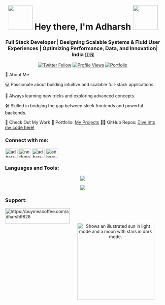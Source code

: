 <h1 align="center">
  <img src="https://user-images.githubusercontent.com/74038190/216644497-1951db19-8f3d-4e44-ac08-8e9d7e0d94a7.gif" width="80">
  Hey there, I'm Adharsh
  <img src="https://user-images.githubusercontent.com/74038190/216644497-1951db19-8f3d-4e44-ac08-8e9d7e0d94a7.gif" width="80">
</h1>
<h3 align="center">Full Stack Developer | Designing Scalable Systems & Fluid User Experiences | Optimizing Performance, Data, and Innovation| India 🇮🇳</h3>
<div align="center">
  
  [![Twitter Follow](https://img.shields.io/twitter/follow/notfunnyadharsh?color=%231DA1F2&logo=twitter&style=for-the-badge)](https://twitter.com/notfunnyadharsh)
  [![Profile Views](https://komarev.com/ghpvc/?username=adharsh-a&label=Profile%20views&color=0e75b6&style=flat)](https://github.com/adharsh-a)
  [![Portfolio](https://img.shields.io/badge/Portfolio-Check%20It%20Out-brightgreen?style=for-the-badge&logo=vercel)](https://portfolio-adharsh.vercel.app/)
  
</div>



🚀 About Me

💻 Passionate about building intuitive and scalable full-stack applications.

🌱 Always learning new tricks and exploring advanced concepts.

🛠️ Skilled in bridging the gap between sleek frontends and powerful backends.

🔗 Check Out My Work
🌟 Portfolio: [My Projects](https://portfolio-adharsh.vercel.app/)
🧑‍💻 GitHub Repos: [Dive into my code here!](https://github.com/adharsh-A?tab=repositories)

<h3 align="left">Connect with me:</h3>
<p align="left">
<a href="https://dev.to/adharsh" target="_blank"><img align="center" src="https://raw.githubusercontent.com/rahuldkjain/github-profile-readme-generator/master/src/images/icons/Social/devto.svg" alt="adharsh" height="30" width="40" /></a>
<a href="https://twitter.com/notfunnyadharsh" target="_blank"><img align="center" src="https://raw.githubusercontent.com/rahuldkjain/github-profile-readme-generator/master/src/images/icons/Social/twitter.svg" alt="notfunnyadharsh" height="30" width="40" /></a>
<a href="https://www.linkedin.com/in/adharsh-b-6847a3235/" target="_blank"><img align="center" src="https://raw.githubusercontent.com/rahuldkjain/github-profile-readme-generator/master/src/images/icons/Social/linked-in-alt.svg" alt="adharsh-boddul-6847a3235" height="30" width="40" /></a>
<a href="https://instagram.com/adharsh.pvt" target="_blank"><img align="center" src="https://raw.githubusercontent.com/rahuldkjain/github-profile-readme-generator/master/src/images/icons/Social/instagram.svg" alt="adharsh.pvt" height="30" width="40" /></a>
</p>

<h3>Languages and Tools:</h3>

<p align="center">
<img src="https://skillicons.dev/icons?i=html,css,js,ts,nextjs,nodejs,express,react,tailwind,postgres,mongodb,mysql,redux,aws,remix,scss,git,jest,postman,vscode,visualstudio,vercel,vite,supabase,styledcomponents,sass,prisma,powershell,firebase,express,npm,redis,vitest"/>
</p>



  <div style="display: flex; justify-content: center; align-items: center; gap: 20px; margin-bottom: 20px;">
    <img src="https://github-readme-activity-graph.vercel.app/graph?username=adharsh-a&theme=xcode&hide_border=true" />
  </div>


<h3 align="left">Support:</h3>
<p><a href="https://www.buymeacoffee.com/https://buymeacoffee.com/adharsh9828"> <img align="left" src="https://cdn.buymeacoffee.com/buttons/v2/default-yellow.png" height="50" width="210" alt="https://buymeacoffee.com/adharsh9828" /></a></p><br><br>
<p align="center">
   <img  alt="Shows an illustrated sun in light mode and a moon with stars in dark mode." src="https://user-images.githubusercontent.com/74038190/216644497-1951db19-8f3d-4e44-ac08-8e9d7e0d94a7.gif"  width="250" >
</p>
